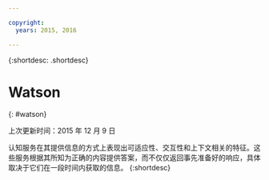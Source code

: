 ```yaml
---

copyright:
  years: 2015, 2016

---
```



{:shortdesc: .shortdesc} 

# Watson
{: #watson}

上次更新时间：2015 年 12 月 9 日

认知服务在其提供信息的方式上表现出可适应性、交互性和上下文相关的特征。这些服务根据其所知为正确的内容提供答案，而不仅仅返回事先准备好的响应，具体取决于它们在一段时间内获取的信息。
{:shortdesc}




